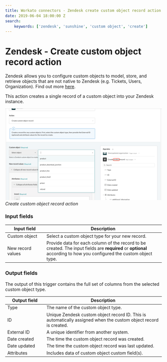```yaml
---
title: Workato connectors - Zendesk create custom object record action
date: 2019-06-04 18:00:00 Z
search:
    keywords: ['zendesk', 'sunshine', 'custom object', 'create']
---
```


# Zendesk - Create custom object record action
Zendesk allows you to configure custom objects to model, store, and retrieve objects that are not native to Zendesk (e.g. Tickets, Users, Organization).  Find out more [here](/connectors/zendesk/custom-objects.md).

This action creates a single record of a custom object into your Zendesk instance.

![Create custom object record action](/assets/images/connectors/zendesk/create-custom-object-record-action.png)
*Create custom object record action*

### Input fields
<table class="unchanged rich-diff-level-one">
  <thead>
    <tr>
      <th width='25%'>Input field</th>
      <th>Description</th>
    </tr>
  </thead>
  <tbody>
    <tr>
      <td>Custom object</td>
      <td>
        Select a custom object type for your new record.
      </td>
    </tr>
    <tr>
      <td>New record values</td>
      <td>
        Provide data for each column of the record to be created. The input fields are <b>required</b> or <b>optional</b> according to how you configured the custom object type.
      </td>
    </tr>
  </tbody>
</table>

### Output fields
The output of this trigger contains the full set of columns from the selected custom object type.

<table class="unchanged rich-diff-level-one">
  <thead>
    <tr>
      <th width='25%'>Output field</th>
      <th>Description</th>
    </tr>
  </thead>
  <tbody>
    <tr>
      <td>Type</td>
      <td>
        The name of the custom object type.
      </td>
    </tr>  
    <tr>
      <td>ID</td>
      <td>
        Unique Zendesk custom object record ID. This is automatically assigned when the custom object record is created.
    </tr>  
    <tr>
      <td>External ID</td>
      <td>
        A unique identifier from another system.
      </td>
    </tr>
    <tr>
      <td>Date created</td>
      <td>
        The time the custom object record was created.
      </td>
    </tr>
    <tr>
      <td>Date updated</td>
      <td>
        The time the custom object record was last updated.
      </td>
    </tr>
    <tr>
      <td>Attributes</td>
      <td>
        Includes data of custom object custom field(s).
      </td>
    </tr>
  </tbody>
</table>
